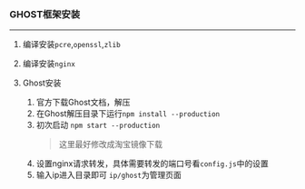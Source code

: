 ### GHOST框架安装
----

1. 编译安装`pcre`,`openssl`,`zlib`

2. 编译安装`nginx`

3. Ghost安装    
    1. 官方下载Ghost文档，解压
    2. 在Ghost解压目录下运行`npm install --production`
    3. 初次启动 `npm start --production`
        > 这里最好修改成淘宝镜像下载
    4. 设置nginx请求转发，具体需要转发的端口号看`config.js`中的设置
    5. 输入ip进入目录即可 `ip/ghost`为管理页面